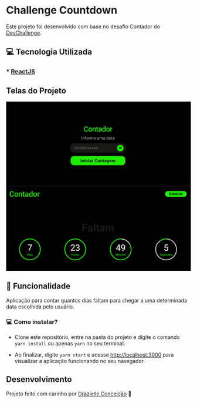 # Challenge Countdown

Este projeto foi desenvolvido com base no desafio Contador do [DevChallenge](https://www.devchallenge.com.br/c).

## :computer: Tecnologia Utilizada
### * [ReactJS](https://reactjs.org/)

## Telas do Projeto
<div style="display: flex; flex-direction: row; flex-wrap: wrap">
    <img src="./images/index.png" />
    <img src="./images/countdown.png" />
</div>

## :rocket: Funcionalidade
Aplicação para contar quantos dias faltam para chegar a uma determinada data escolhida pelo usuário.

### :computer: Como instalar?
* Clone este repositório, entre na pasta do projeto e digite o comando ``yarn install`` ou apenas ``yarn`` no seu terminal. 

* Ao finalizar, digite ``yarn start`` e acesse [http://localhost:3000](http://localhost:3000) para visualizar a aplicação funcionando no seu navegador.

## Desenvolvimento
Projeto feito com carinho por [Grazielle Conceição](https://github.com/grazielleanna) 🚀